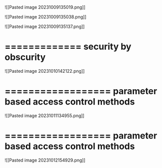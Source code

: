 ![[Pasted image 20231009135019.png]]

![[Pasted image 20231009135038.png]]

![[Pasted image 20231009135137.png]]


=============
security by obscurity
======

![[Pasted image 20231010142122.png]]

==================
parameter based access control methods
===

![[Pasted image 20231011134955.png]]

==================
parameter based access control methods
=============


![[Pasted image 20231012154929.png]]

